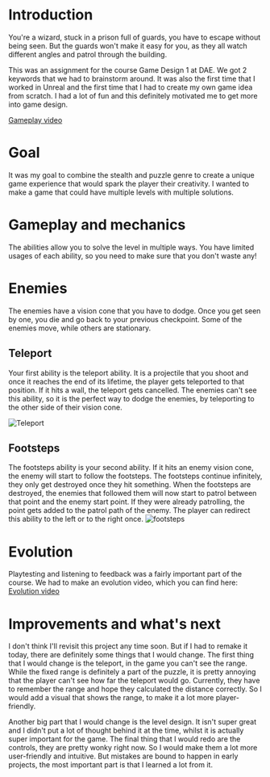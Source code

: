 # Introduction
You're a wizard, stuck in a prison full of guards, you have to escape without being seen. But the guards won't make it easy for you, as they all watch different angles and patrol through the building.

This was an assignment for the course Game Design 1 at DAE. We got 2 keywords that we had to brainstorm around. It was also the first time that I worked in Unreal and the first time that I had to create my own game idea from scratch. I had a lot of fun and this definitely motivated me to get more into game design. 

[Gameplay video](https://www.youtube.com/embed/7Ic58PV7AJ4?si=bqexPUTc56HjoNwd)
# Goal
It was my goal to combine the stealth and puzzle genre to create a unique game experience that would spark the player their creativity. I wanted to make a game that could have multiple levels with multiple solutions.

# Gameplay and mechanics
The abilities allow you to solve the level in multiple ways. You have limited usages of each ability, so you need to make sure that you don't waste any!
# Enemies
The enemies have a vision cone that you have to dodge. Once you get seen by one, you die and go back to your previous checkpoint. Some of the enemies move, while others are stationary.
## Teleport
Your first ability is the teleport ability. It is a projectile that you shoot and once it reaches the end of its lifetime, the player gets teleported to that position. If it hits a wall, the teleport gets cancelled. The enemies can't see this ability, so it is the perfect way to dodge the enemies, by teleporting to the other side of their vision cone. 

![Teleport](https://github.com/LarsSmet/Footsteps/assets/97398099/d6025493-2b69-44db-b70b-4b0b3e1f8fef)

## Footsteps
The footsteps ability is your second ability. If it hits an enemy vision cone, the enemy will start to follow the footsteps. The footsteps continue infinitely, they only get destroyed once they hit something. When the footsteps are destroyed, the enemies that followed them will now start to patrol between that point and the enemy start point. If they were already patrolling, the point gets added to the patrol path of the enemy. The player can redirect this ability to the left or to the right once. 
![footsteps](https://github.com/LarsSmet/Footsteps/assets/97398099/c3d4bbb0-78c7-458a-84fd-c517e948f7cb)

# Evolution
Playtesting and listening to feedback was a fairly important part of the course. We had to make an evolution video, which you can find here:
[Evolution video](https://www.youtube.com/embed/IpugHuEYoWE?si=XTMpmQf6EToPdGKD)
# Improvements and what's next
I don't think I'll revisit this project any time soon. But if I had to remake it today, there are definitely some things that I would change. The first thing that I would change is the teleport, in the game you can't see the range. While the fixed range is definitely a part of the puzzle, it is pretty annoying that the player can't see how far the teleport would go. Currently, they have to remember the range and hope they calculated the distance correctly. So I would add a visual that shows the range, to make it a lot more player-friendly.

Another big part that I would change is the level design. It isn't super great and I didn't put a lot of thought behind it at the time, whilst it is actually super important for the game. The final thing that I would redo are the controls, they are pretty wonky right now. So I would make them a lot more user-friendly and intuitive. But mistakes are bound to happen in early projects, the most important part is that I learned a lot from it.


